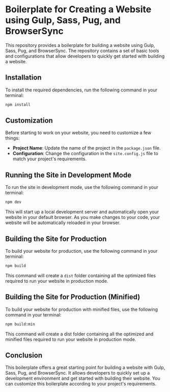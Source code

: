 # Boilerplate for Creating a Website using Gulp, Sass, Pug, and BrowserSync
This repository provides a boilerplate for building a website using Gulp, Sass, Pug, and BrowserSync. The repository contains a set of basic tools and configurations that allow developers to quickly get started with building a website.

## Installation
To install the required dependencies, run the following command in your terminal:
    
```bash
npm install
```

## Customization
Before starting to work on your website, you need to customize a few things:
* **Project Name**: Update the name of the project in the `package.json` file.
* **Configuration**: Change the configuration in the `site.config.js` file to match your project's requirements.

## Running the Site in Development Mode
To run the site in development mode, use the following command in your terminal:

```bash
npm dev
```
This will start up a local development server and automatically open your website in your default browser. As you make changes to your code, your website will be automatically reloaded in your browser.

## Building the Site for Production
To build your website for production, use the following command in your terminal:

```bash
npm build
```
This command will create a `dist` folder containing all the optimized files required to run your website in production mode.

## Building the Site for Production (Minified)
To build your website for production with minified files, use the following command in your terminal:

```bash
npm build:min
```
This command will create a dist folder containing all the optimized and minified files required to run your website in production mode.

## Conclusion
This boilerplate offers a great starting point for building a website with Gulp, Sass, Pug, and BrowserSync. It allows developers to quickly set up a development environment and get started with building their website. You can customize this boilerplate according to your project's requirements.







